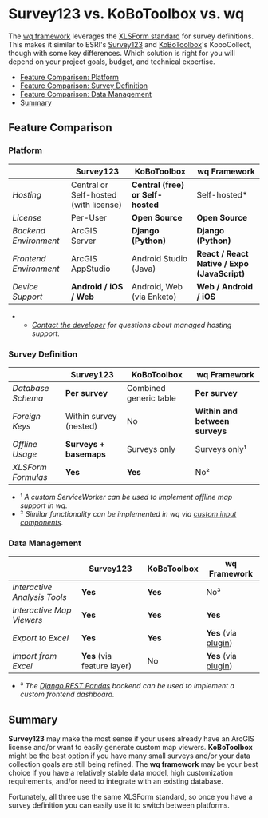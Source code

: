 # Survey123 vs. KoBoToolbox vs. wq

The [wq framework] leverages the [XLSForm standard][xlsform] for survey definitions.  This makes it similar to ESRI's [Survey123] and [KoBoToolbox]'s KoboCollect, though with some key differences.  Which solution is right for you will depend on your project goals, budget, and technical expertise.

 * [Feature Comparison: Platform](#platform)
 * [Feature Comparison: Survey Definition](#survey-definition)
 * [Feature Comparison: Data Management](#data-management)
 * [Summary](#summary)

## Feature Comparison

### Platform
&nbsp; | **Survey123** | **KoBoToolbox** | **wq Framework**
--|--|--|--
*Hosting* | Central or Self-hosted (with license) | **Central (free) or Self-hosted** | Self-hosted*
*License* | Per-User | **Open Source** | **Open Source**
*Backend Environment* | ArcGIS Server | **Django (Python)** | **Django (Python)**
*Frontend Environment* | ArcGIS AppStudio | Android Studio (Java) | **React / React Native / Expo (JavaScript)**
*Device Support* | **Android / iOS / Web** | Android, Web (via Enketo) | **Web / Android / iOS**

* * *[Contact the developer] for questions about managed hosting support.*

### Survey Definition
&nbsp; | **Survey123** | **KoBoToolbox** | **wq Framework**
--|--|--|--
*Database Schema* | **Per survey** | Combined generic table | **Per survey**
*Foreign Keys* | Within survey (nested) | No | **Within and between surveys**
*Offline Usage* | **Surveys + basemaps** | Surveys only | Surveys only¹
*XLSForm Formulas* | **Yes** | **Yes** | No²

* ¹ *A custom ServiceWorker can be used to implement offline map support in wq.*
* ² *Similar functionality can be implemented in wq via [custom input components][custom-input].*

### Data Management
&nbsp; | **Survey123** | **KoBoToolbox** | **wq Framework**
--|--|--|--
*Interactive Analysis Tools* | **Yes** | **Yes** | No³
*Interactive Map Viewers* | **Yes** | **Yes** | **Yes**
*Export to Excel* | **Yes** | **Yes** | **Yes** (via [plugin][django-rest-pandas])
*Import from Excel* | **Yes** (via feature layer) | No | **Yes** (via [plugin][django-data-wizard])

* ³ *The [Django REST Pandas][django-rest-pandas] backend can be used to implement a custom frontend dashboard.*

## Summary

**Survey123** may make the most sense if your users already have an ArcGIS license and/or want to easily generate custom map viewers.  **KoBoToolbox** might be the best option if you have many small surveys and/or your data collection goals are still being refined.  The **wq framework** may be your best choice if you have a relatively stable data model, high customization requirements, and/or need to integrate with an existing database.

Fortunately, all three use the same XLSForm standard, so once you have a survey definition you can easily use it to switch between platforms.

[Contact the developer]: https://wq.io/contact
[wq framework]: ../index.md
[xlsform]: https://xlsform.org/
[Survey123]: https://survey123.arcgis.com/
[KoBoToolbox]: https://www.kobotoolbox.org/
[django-rest-pandas]: https://github.com/wq/django-rest-pandas
[django-data-wizard]: https://github.com/wq/django-data-wizard
[custom-input]: ../guides/define-a-custom-input-type.md
